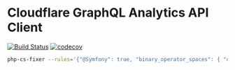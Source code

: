 # Cloudflare GraphQL Analytics API Client

[![Build Status](https://travis-ci.org/wappr/cloudflare-graphql.svg?branch=master)](https://travis-ci.org/wappr/cloudflare-graphql)
[![codecov](https://codecov.io/gh/wappr/cloudflare-graphql/branch/master/graph/badge.svg)](https://codecov.io/gh/wappr/cloudflare-graphql)

```bash
php-cs-fixer --rules='{"@Symfony": true, "binary_operator_spaces": { "default": "align" }, "ordered_imports": {"sort_algorithm":"length"} }' fix src
```

